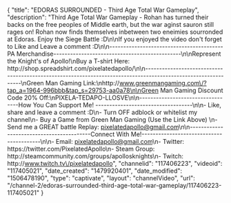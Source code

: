 {
    "title": "EDORAS SURROUNDED - Third Age Total War Gameplay",
    "description": "Third Age Total War Gameplay - Rohan has turned their backs on the free peoples of Middle earth, but the war aginst sauron still rages on!  Rohan now finds themselves inbetween two eneimies sourronded at Edoras.  Enjoy the Siege Battle :D\n\nIf you enjoyed the video don't forget to Like and Leave a comment :D\n\n-----------------------------------------PA Merchandise----------------------------------------------\n\nRepresent the Knight's of Apollo!\nBuy a T-shirt Here: http:\/\/shop.spreadshirt.com\/pixelatedapollo\/\n\n---------------------------------------------------------------------------------------------------------------\nGreen Man Gaming Link:\nhttp:\/\/www.greenmangaming.com\/?tap_a=1964-996bbb&tap_s=29753-aa0a78\n\nGreen Man Gaming Discount Code 20% Off:\nPIXELA-TEDAPO-LLOSVE\n\n----------------------------------How You Can Support Me! -----------------------------------\n\n- Like, share and leave a comment :D\n- Turn OFF adblock or whitelist my channel\n- Buy a Game from Green Man Gaming (Use the Link Above) \n- Send me a GREAT battle Replay: pixelatedapollo@gmail.com\n\n------------------------------------------Connect With Me!-----------------------------------------\n\n- Email: pixelatedapollo@gmail.com\n- Twitter: https:\/\/twitter.com\/PixelatedApollo\n- Steam Group:  http:\/\/steamcommunity.com\/groups\/apollosknights\n- Twitch: http:\/\/www.twitch.tv\/pixelatedapollo",
    "channelid": "117406223",
    "videoid": "117405021",
    "date_created": "1479920401",
    "date_modified": "1506478190",
    "type": "captivate",
    "layout": "channelVideo",
    "url": "\/channel-2\/edoras-surrounded-third-age-total-war-gameplay\/117406223-117405021"
}
